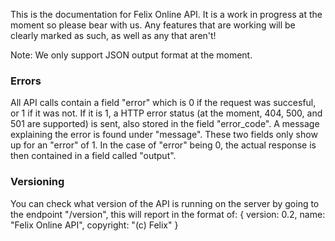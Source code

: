 This is the documentation for Felix Online API. It is a work in progress at the moment so please bear with us. Any features that are working will be clearly marked as such, as well as any that aren't!

Note: We only support JSON output format at the moment.

### Errors

All API calls contain a field "error" which is 0 if the request was succesful, or 1 if it was not. If it is 1, a HTTP error status (at the moment, 404, 500, and 501 are supported) is sent, also stored in the field "error_code". A message explaining the error is found under "message". These two fields only show up for an "error" of 1. In the case of "error" being 0, the actual response is then contained in a field called "output".

### Versioning

You can check what version of the API is running on the server by going to the endpoint "/version", this will report in the format of:
    {
        version: 0.2,
        name: "Felix Online API",
        copyright: "(c) Felix"
    }
